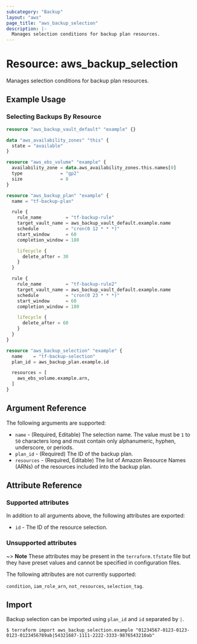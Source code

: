 ```yaml
---
subcategory: "Backup"
layout: "aws"
page_title: "aws_backup_selection"
description: |-
  Manages selection conditions for backup plan resources.
---
```


# Resource: aws_backup_selection

Manages selection conditions for backup plan resources.

## Example Usage

### Selecting Backups By Resource

```terraform
resource "aws_backup_vault_default" "example" {}

data "aws_availability_zones" "this" {
  state = "available"
}

resource "aws_ebs_volume" "example" {
  availability_zone = data.aws_availability_zones.this.names[0]
  type              = "gp2"
  size              = 8
}

resource "aws_backup_plan" "example" {
  name = "tf-backup-plan"

  rule {
    rule_name         = "tf-backup-rule"
    target_vault_name = aws_backup_vault_default.example.name
    schedule          = "cron(0 12 * * *)"
    start_window      = 60
    completion_window = 180

    lifecycle {
      delete_after = 30
    }
  }

  rule {
    rule_name         = "tf-backup-rule2"
    target_vault_name = aws_backup_vault_default.example.name
    schedule          = "cron(0 23 * * *)"
    start_window      = 60
    completion_window = 180

    lifecycle {
      delete_after = 60
    }
  }
}

resource "aws_backup_selection" "example" {
  name    = "tf-backup-selection"
  plan_id = aws_backup_plan.example.id

  resources = [
    aws_ebs_volume.example.arn,
  ]
}
```

## Argument Reference

The following arguments are supported:

* `name` - (Required, Editable) The selection name. The value must be `1` to `50` characters long and must contain only alphanumeric, hyphen, underscore, or periods.
* `plan_id` - (Required) The ID of the backup plan.
* `resources` - (Required, Editable) The list of Amazon Resource Names (ARNs) of the resources included into the backup plan.

## Attribute Reference

### Supported attributes

In addition to all arguments above, the following attributes are exported:

* `id` - The ID of the resource selection.

### Unsupported attributes

~> **Note** These attributes may be present in the `terraform.tfstate` file but they have preset values and cannot be specified in configuration files.

The following attributes are not currently supported:

`condition`, `iam_role_arn`, `not_resources`, `selection_tag`.

## Import

Backup selection can be imported using `plan_id` and `id` separated by `|`.

```
$ terraform import aws_backup_selection.example "01234567-0123-0123-0123-0123456789ab|54321687-1111-2222-3333-9876543210ab"
```
